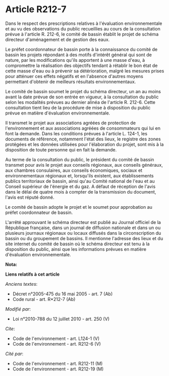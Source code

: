 # Article R212-7

Dans le respect des prescriptions relatives à l'évaluation environnementale et au vu des observations du public recueillies
au cours de la consultation prévue à l'article R. 212-6, le comité de bassin établit le projet de schéma directeur
d'aménagement et de gestion des eaux. 

Le préfet coordonnateur de bassin porte à la connaissance du comité de bassin les projets répondant à des motifs d'intérêt
général qui sont de nature, par les modifications qu'ils apportent à une masse d'eau, à compromettre la réalisation des
objectifs tendant à rétablir le bon état de cette masse d'eau ou à prévenir sa détérioration, malgré les mesures prises pour
atténuer ces effets négatifs et en l'absence d'autres moyens permettant d'obtenir de meilleurs résultats environnementaux. 

Le comité de bassin soumet le projet du schéma directeur, un an au moins avant la date prévue de son entrée en vigueur, à la
consultation du public selon les modalités prévues au dernier alinéa de l'article R. 212-6. Cette consultation tient lieu de
la procédure de mise à disposition du public prévue en matière d'évaluation environnementale. 

Il transmet le projet aux associations agréées de protection de l'environnement et aux associations agréées de consommateurs
qui lui en font la demande. Dans les conditions prévues à l'article L. 124-1, les documents de référence, notamment l'état
des lieux, le registre des zones protégées et les données utilisées pour l'élaboration du projet, sont mis à la disposition
de toute personne qui en fait la demande. 

Au terme de la consultation du public, le président du comité de bassin transmet pour avis le projet aux conseils régionaux,
aux conseils généraux, aux chambres consulaires, aux conseils économiques, sociaux et environnementaux régionaux et,
lorsqu'ils existent, aux établissements publics territoriaux de bassin, ainsi qu'au Comité national de l'eau et au Conseil
supérieur de l'énergie et du gaz. A défaut de réception de l'avis dans le délai de quatre mois à compter de la transmission
du document, l'avis est réputé donné. 

Le comité de bassin adopte le projet et le soumet pour approbation au préfet coordonnateur de bassin. 

L'arrêté approuvant le schéma directeur est publié au Journal officiel de la République française, dans un journal de
diffusion nationale et dans un ou plusieurs journaux régionaux ou locaux diffusés dans la circonscription du bassin ou du
groupement de bassins. Il mentionne l'adresse des lieux et du site internet du comité de bassin où le schéma directeur est
tenu à la disposition du public, ainsi que les informations prévues en matière d'évaluation environnementale.

**Nota:**



**Liens relatifs à cet article**

_Anciens textes_:

  - Décret n°2005-475 du 16 mai 2005 - art. 7 (Ab)
  - Code rural - art. R*212-7 (Ab)

_Modifié par_:

  - Loi n°2010-788 du 12 juillet 2010 - art. 250 (V)

_Cite_:

  - Code de l'environnement - art. L124-1 (V)
  - Code de l'environnement - art. R212-6 (V)

_Cité par_:

  - Code de l'environnement - art. R212-11 (M)
  - Code de l'environnement - art. R212-19 (M)
